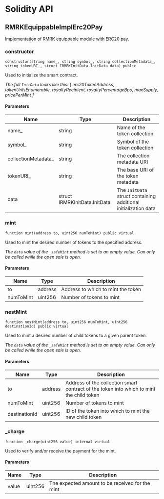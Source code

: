 # Solidity API

## RMRKEquippableImplErc20Pay

Implementation of RMRK equippable module with ERC20 pay.

### constructor

```solidity
constructor(string name_, string symbol_, string collectionMetadata_, string tokenURI_, struct IRMRKInitData.InitData data) public
```

Used to initialize the smart contract.

_The full `InitData` looks like this:
 [
     erc20TokenAddress,
     tokenUriIsEnumerable,
     royaltyRecipient,
     royaltyPercentageBps,
     maxSupply,
     pricePerMint
 ]_

#### Parameters

| Name | Type | Description |
| ---- | ---- | ----------- |
| name_ | string | Name of the token collection |
| symbol_ | string | Symbol of the token collection |
| collectionMetadata_ | string | The collection metadata URI |
| tokenURI_ | string | The base URI of the token metadata |
| data | struct IRMRKInitData.InitData | The `InitData` struct containing additional initialization data |

### mint

```solidity
function mint(address to, uint256 numToMint) public virtual
```

Used to mint the desired number of tokens to the specified address.

_The `data` value of the `_safeMint` method is set to an empty value.
Can only be called while the open sale is open._

#### Parameters

| Name | Type | Description |
| ---- | ---- | ----------- |
| to | address | Address to which to mint the token |
| numToMint | uint256 | Number of tokens to mint |

### nestMint

```solidity
function nestMint(address to, uint256 numToMint, uint256 destinationId) public virtual
```

Used to mint a desired number of child tokens to a given parent token.

_The `data` value of the `_safeMint` method is set to an empty value.
Can only be called while the open sale is open._

#### Parameters

| Name | Type | Description |
| ---- | ---- | ----------- |
| to | address | Address of the collection smart contract of the token into which to mint the child token |
| numToMint | uint256 | Number of tokens to mint |
| destinationId | uint256 | ID of the token into which to mint the new child token |

### _charge

```solidity
function _charge(uint256 value) internal virtual
```

Used to verify and/or receive the payment for the mint.

#### Parameters

| Name | Type | Description |
| ---- | ---- | ----------- |
| value | uint256 | The expected amount to be received for the mint |

